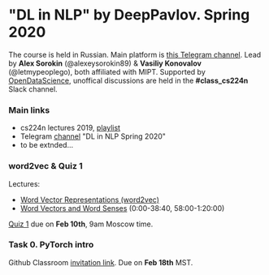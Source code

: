 # "DL in NLP" by DeepPavlov. Spring 2020

The course is held in Russian. Main platform is [this Telegram channel](https://t.me/dlinnlp2020spring). Lead by **Alex Sorokin** (@alexeysorokin89) & **Vasiliy Konovalov** (@letmypeoplego), both affiliated with MIPT. Supported by [OpenDataScience](https://ods.ai/), unoffical discussions are held in the **#class_cs224n** Slack channel. 

### Main links
- cs224n lectures 2019, [playlist](https://tinyurl.com/y35bo9mb)
- Telegram [channel](https://t.me/dlinnlp2020spring) "DL in NLP Spring 2020"
- to be extnded... 

### word2vec & Quiz 1
Lectures:

- [Word Vector Representations (word2vec)](https://youtu.be/8rXD5-xhemo) 
- [Word Vectors and Word Senses](https://youtu.be/kEMJRjEdNzM ) (0:00-38:40, 58:00-1:20:00)

[Quiz 1](https://forms.gle/2Gjgq1ot1dFhQsNZ7) due on **Feb 10th**, 9am Moscow time. 

### Task 0. PyTorch intro
Github Classroom [invitation link](https://classroom.github.com/a/lU_lW_7H). Due on **Feb 18th** MST. 

